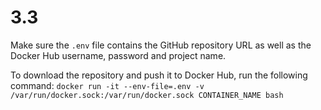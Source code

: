# 3.3

Make sure the `.env` file contains the GitHub repository URL as well as the Docker Hub username, password and project name.

To download the repository and push it to Docker Hub, run the following command:
`docker run -it --env-file=.env -v /var/run/docker.sock:/var/run/docker.sock CONTAINER_NAME bash`
